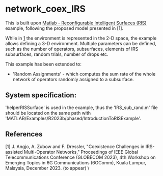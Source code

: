 # network_coex_IRS

This is built upon [Matlab - Reconfigurable Intelligent Surfaces (RIS)](https://de.mathworks.com/help/phased/ug/introduction-to-reconfigurable-intelligent-surfaces.html) example, following the 
 proposed model presented in [1].

While in [1](https://www.tkn.tu-berlin.de/team/angjo/publications/) the environment is represented in the 2-D space, the example allows defining a 3-D environment. Multiple parameters can be defined, such as the number of operators, subsurfaces, elements of IRS subsurfaces, random trials, number of drops etc.

This example has been extended to:
- 'Random Assignments' - which computes the sum rate of the whole network of operators randomly assigned to a subsurface.
 

## System specification:
'helperRISSurface' is used in the example, thus the 'IRS_sub_rand.m' file should be located on the same path with 'MATLAB/Examples/R2023b/phased/IntroductionToRISExample'.

## References
[1] J. Angjo, A. Zubow and F. Dressler, "Coexistence Challenges in IRS-assisted Multi-Operator Networks," Proceedings of IEEE Global Telecommunications Conference (GLOBECOM 2023), 4th Workshop on Emerging Topics in 6G Communications (6GComm), Kuala Lumpur, Malaysia, December 2023. (to appear) \
